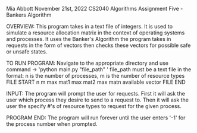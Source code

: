 Mia Abbott
November 21st, 2022
CS2040
Algorithms Assignment Five - Bankers Algorithm

OVERVIEW:
    This program takes in a text file of integers. It is used to simulate a resource allocation matrix in the context of 
    operating systems and processes. It uses the Banker's Algorithm the program takes in requests in the form of vectors
    then checks these vectors for possible safe or unsafe states.

TO RUN PROGRAM:
    Navigate to the appropriate directory and use command -> 'python main.py "file_path" '
    file_path must be a text file in the format:
        n is the number of processes, m is the number of resource types
        FILE START
        n m
        max mat1
        max mat2
        max matn
        available vector
        FILE END

INPUT:
    The program will prompt the user for requests. First it will ask the user which process they desire to send to a request to. Then it
    will ask the user the specify #'s of resource types to request for the given process.

PROGRAM END:
    The program will run forever until the user enters '-1' for the process number when prompted.

